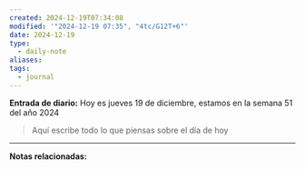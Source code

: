 ```yaml
---
created: 2024-12-19T07:34:08
modified: '"2024-12-19 07:35", "4tc/G12T+6"'
date: 2024-12-19
type:
  - daily-note
aliases: 
tags:
  - journal
---
```

**Entrada de diario:** 
Hoy es jueves 19 de diciembre, estamos en la semana 51 del año 2024

> Aquí escribe todo lo que piensas sobre el día de hoy


----
**Notas relacionadas:**